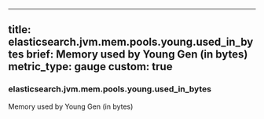 
---
title: elasticsearch.jvm.mem.pools.young.used_in_bytes
brief: Memory used by Young Gen (in bytes)
metric_type: gauge
custom: true
---
### elasticsearch.jvm.mem.pools.young.used_in_bytes

Memory used by Young Gen (in bytes)
